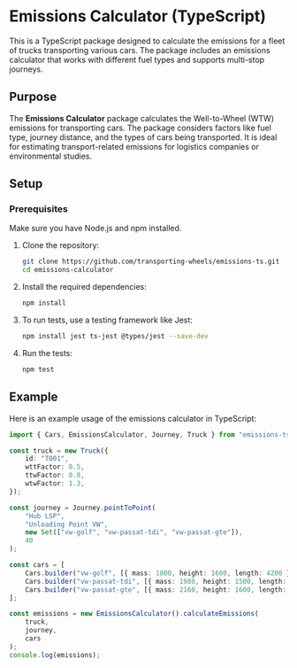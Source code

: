 # Emissions Calculator (TypeScript)

This is a TypeScript package designed to calculate the emissions for a fleet of trucks transporting various cars. The package includes an emissions calculator that works with different fuel types and supports multi-stop journeys.

## Purpose

The **Emissions Calculator** package calculates the Well-to-Wheel (WTW) emissions for transporting cars. The package considers factors like fuel type, journey distance, and the types of cars being transported. It is ideal for estimating transport-related emissions for logistics companies or environmental studies.

## Setup

### Prerequisites

Make sure you have Node.js and npm installed.

1. Clone the repository:

    ```bash
    git clone https://github.com/transporting-wheels/emissions-ts.git
    cd emissions-calculator
    ```

2. Install the required dependencies:

    ```bash
    npm install
    ```

3. To run tests, use a testing framework like Jest:

    ```bash
    npm install jest ts-jest @types/jest --save-dev
    ```

4. Run the tests:

    ```bash
    npm test
    ```

## Example

Here is an example usage of the emissions calculator in TypeScript:

```typescript
import { Cars, EmissionsCalculator, Journey, Truck } from "emissions-ts";

const truck = new Truck({
	id: "T001",
	wttFactor: 0.5,
	ttwFactor: 0.8,
	wtwFactor: 1.3,
});

const journey = Journey.pointToPoint(
	"Hub LSP",
	"Unloading Point VW",
	new Set(["vw-golf", "vw-passat-tdi", "vw-passat-gte"]),
	40
);

const cars = [
	Cars.builder("vw-golf", [{ mass: 1800, height: 1600, length: 4200 }]),
	Cars.builder("vw-passat-tdi", [{ mass: 1980, height: 1500, length: 4500 }]),
	Cars.builder("vw-passat-gte", [{ mass: 2160, height: 1600, length: 4700 }]),
];

const emissions = new EmissionsCalculator().calculateEmissions(
	truck,
	journey,
	cars
);
console.log(emissions);
```

